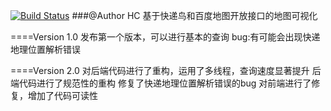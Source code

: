 [![Build Status](https://travis-ci.org/zhanghaozjk/QuickExpress.svg?branch=master)](https://travis-ci.org/zhanghaozjk/QuickExpress)
###@Author HC
基于快递鸟和百度地图开放接口的地图可视化

====Version 1.0
发布第一个版本，可以进行基本的查询
bug:有可能会出现快递地理位置解析错误

====Version 2.0
对后端代码进行了重构，运用了多线程，查询速度显著提升
后端代码进行了规范性的重构
修复了快递地理位置解析错误的bug
对前端进行了修复，增加了代码可读性